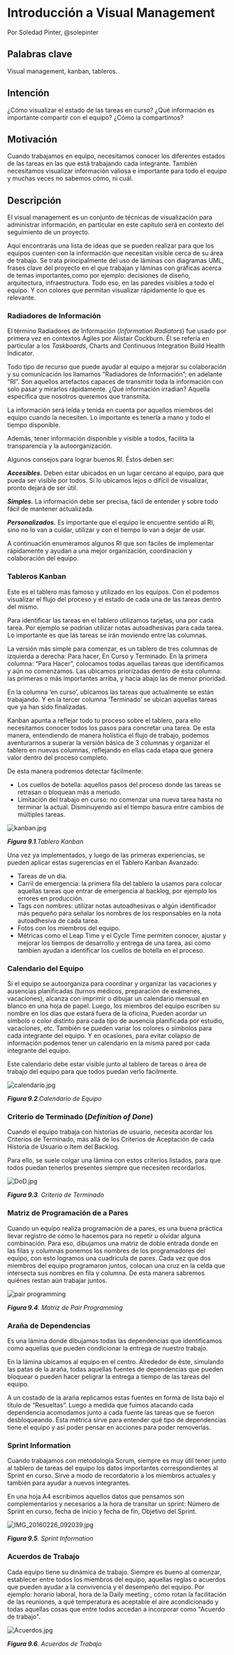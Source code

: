 # Introducción a Visual Management
Por Soledad Pinter, @solepinter

## Palabras clave
Visual management, kanban, tableros.

## Intención
¿Cómo visualizar el estado de las tareas en curso? ¿Qué información es importante compartir con el equipo? ¿Cómo la compartimos?

## Motivación
Cuando trabajamos en equipo, necesitamos conocer los diferentes estados de las tareas en las que está trabajando cada integrante. También necesitamos visualizar información valiosa e importante para todo el equipo y muchas veces no sabemos cómo, ni cuál.

## Descripción
El visual management es un conjunto de técnicas de visualización para administrar información, en particular en este capítulo será en contexto del seguimiento de un proyecto.

Aquí encontrarás una lista de ideas que se pueden realizar para que los equipos cuenten con la información que necesitan visible cerca de su área de trabajo. Se trata principalmente del uso de láminas con diagramas UML, frases clave del proyecto en el que trabajan y láminas con gráficas acerca de temas importantes,como por ejemplo: decisiones de diseño, arquitectura, infraestructura. Todo eso, en las paredes visibles a todo el equipo. Y con colores que permitan visualizar rápidamente lo que es relevante.

### Radiadores de Información

El término Radiadores de Información (_Information Radiators_) fue usado por primera vez en contextos Ágiles por Alistair Cockburn. Él se refería en particular a los _Taskboards_, Charts and Continuous Integration Build Health Indicator.

Todo tipo de recurso que puede ayudar al equipo a mejorar su colaboración y su comunicación los llamamos “Radiadores de Información”; en adelante “RI”. Son aquellos artefactos capaces de transmitir toda la información con solo pasar y mirarlos rápidamente. ¿Qué información irradian? Aquella específica que nosotros queremos que transmita.

La información será leída y tenida en cuenta por aquellos miembros del equipo cuando la necesiten. Lo importante es tenerla a mano y todo el tiempo disponible.

Además, tener información disponible y visible a todos, facilita la transparencia y la autoorganización.

Algunos consejos para lograr buenos RI. Éstos deben ser:

**_Accesibles._** Deben estar ubicados en un lugar cercano al equipo, para que pueda ser visible por todos. Si lo ubicamos lejos o difícil de visualizar, pronto dejará de ser útil.

**_Simples._** La información debe ser precisa, fácil de entender y sobre todo fácil de mantener actualizada.

**_Personalizados._** Es importante que el equipo le encuentre sentido al RI, sino no lo van a cuidar, utilizar y con el tiempo lo van a dejar de usar.

A continuación enumeramos algunos RI que son fáciles de implementar rápidamente y ayudan a una mejor organización, coordinación y colaboración del equipo.

### Tableros Kanban

Este es el tablero más famoso y utilizado en los equipos. Con el podemos visualizar el flujo del proceso y el estado de cada una de las tareas dentro del mismo.

Para identificar las tareas en el tablero utilizamos tarjetas, una por cada tarea. Por ejemplo se podrían utilizar notas autoadhesivas para cada tarea. Lo importante es que las tareas se irán moviendo entre las columnas.

La versión más simple para comenzar, es un tablero de tres columnas de izquierda a derecha: Para hacer, En Curso y Terminado. En la primera columna: “Para Hacer”, colocamos todas aquellas tareas que identificamos y aún no comenzamos. Las ubicamos priorizadas dentro de esta columna: las primeras o más importantes arriba, y hacia abajo las de menor prioridad.

En la columna ‘en curso’, ubicamos las tareas que actualmente se están trabajando. Y en la tercer columna ‘Terminado’ se ubican aquellas tareas que ya han sido finalizadas.

Kanban apunta a reflejar todo tu proceso sobre el tablero, para ello necesitamos conocer todos los pasos para concretar una tarea. De esta manera, entendiendo de manera holística el flujo de trabajo, podemos aventurarnos a superar la versión básica de 3 columnas y organizar el tablero en nuevas columnas, reflejando en ellas cada etapa que genera valor dentro del proceso completo.

De esta manera podremos detectar fácilmente:

*   Los cuellos de botella: aquellos pasos del proceso donde las tareas se retrasan o bloquean más a menudo.
*   Limitación del trabajo en curso: no comenzar una nueva tarea hasta no terminar la actual. Disminuyendo así el tiempo basura entre cambios de múltiples tareas.

![kanban.jpg](assets/9.1.png)

_**Figura 9.1**.Tablero Kanban_

Una vez ya implementados, y luego de las primeras experiencias, se pueden aplicar estas sugerencias en el Tablero Kanban Avanzado:

*   Tareas de un dia.
*   Carril de emergencia: la primera fila del tablero la usamos para colocar aquellas tareas que entrar de emergencia al backlog, por ejemplo los errores en producción.
*   Tags con nombres: utilizar notas autoadhesivas o algún identificador más pequeño para señalar los nombres de los responsables en la nota autoadhesiva de cada tarea.
*   Fotos con los miembros del equipo.
*   Métricas como el Leap Time y el Cycle Time permiten conocer, ajustar y mejorar los tiempos de desarrollo y entrega de una tarea, asi como tambien ayudan a identificar los cuellos de botella en el proceso.

### Calendario del Equipo

Si el equipo se autoorganiza para coordinar y organizar las vacaciones y ausencias planificadas (turnos médicos, preparación de exámenes, vacaciones), alcanza con imprimir o dibujar un calendario mensual en blanco en una hoja de papel. Luego, los miembros del equipo escriben su nombre en los días que estará fuera de la oficina, Pueden acordar un símbolo o color distinto para cada tipo de ausencia planificada por estudio, vacaciones, etc. También se pueden variar los colores o símbolos para cada integrante del equipo. Y en ocasiones, para evitar colapso de información podemos tener un calendario en la misma pared por cada integrante del equipo.

Este calendario debe estar visible junto al tablero de tareas o área de trabajo del equipo para que todos puedan verlo fácilmente.

![calendario.jpg](assets/9.2.png)

_**Figura 9.2**.Calendario de Equipo_

### Criterio de Terminado (_Definition of Done_)

Cuando el equipo trabaja con historias de usuario, necesita acordar los Criterios de Terminado, más allá de los Criterios de Aceptación de cada Historia de Usuario o Item del Backlog.

Para ello, se suele colgar una lámina con estos criterios listados, para que todos puedan tenerlos presentes siempre que necesiten recordarlos.

![DoD.jpg](assets/9.3.png)

_**Figura 9.3**. Criterio de Terminado_

### Matriz de Programación de a Pares

Cuando un equipo realiza programación de a pares, es una buena práctica llevar registro de cómo lo hacemos para no repetir u olvidar alguna combinación. Para eso, dibujamos una matriz de doble entrada donde en las filas y columnas ponemos los nombres de los programadores del equipo, con esto logramos una cuadrícula de pares. Cada vez que dos miembros del equipo programaron juntos, colocan una cruz en la celda que intersecta sus nombres en fila y columna. De esta manera sabremos quiénes restan aún trabajar juntos.

![pair programming](assets/9.4.png)

_**Figura 9.4**. Matriz de Pair Programming_

### Araña de Dependencias

Es una lámina donde dibujamos todas las dependencias que identificamos como aquellas que pueden condicionar la entrega de nuestro trabajo.

En la lámina ubicamos al equipo en el centro. Alrededor de éste, simulando las patas de la araña, todas aquellas fuentes de dependencias que pueden bloquear o pueden hacer peligrar la entrega a tiempo de las tareas del equipo.

A un costado de la araña replicamos estas fuentes en forma de lista bajo el título de “Resueltas”. Luego a medida que fuimos atacando cada dependencia acomodamos junto a cada fuente las tareas que se fueron desbloqueando. Esta métrica sirve para entender qué tipo de dependencias tiene el equipo y así poder pensar en acciones para poder removerlas.

### Sprint Information

Cuando trabajamos con metodología Scrum, siempre es muy útil tener junto al tablero de tareas del equipo los datos importantes correspondientes al Sprint en curso. Sirve a modo de recordatorio a los miembros actuales y también para ayudar a nuevos integrantes.

En una hoja A4 escribimos aquellos datos que pensamos son complementarios y necesarios a la hora de transitar un sprint: Número de Sprint en curso, fecha de inicio y fecha de fin, Objetivo del Sprint.

![IMG_20160226_092039.jpg](assets/9.5.png)

_**Figura 9.5**. Sprint Information_

### Acuerdos de Trabajo

Cada equipo tiene su dinámica de trabajo. Siempre es bueno al comenzar, establecer entre todos los miembros del equipo, aquellas reglas o acuerdos que pueden ayudar a la convivencia y el desempeño del equipo. Por ejemplo: horario laboral, hora de la Daily meeting , cómo rotan la facilitación de las reuniones, a qué temperatura es aceptable el aire acondicionado y todas aquellas cosas que entre todos accedan a incorporar como "Acuerdo de trabajo".

![Acuerdos.jpg](assets/9.6.png)

_**Figura 9.6**. Acuerdos de Trabajo_
